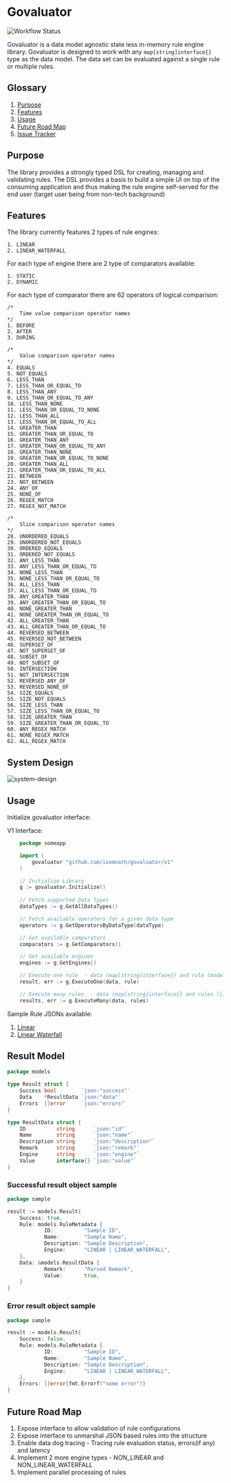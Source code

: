 # Govaluator

![Workflow Status](https://github.com/isomnath/govaluator/actions/workflows/main.yml/badge.svg)


Govaluator is a data model agnostic state less in-memory rule engine library. Govaluator is designed to
work with any ```map[string]interface{}``` type as the data model. The data set can be evaluated against
a single rule or multiple rules.

## Glossary

1. [Purpose](#purpose)
2. [Features](#features)
3. [Usage](#usage)
4. [Future Road Map](#future-road-map)
5. [Issue Tracker](https://github.com/isomnath/govaluator/issues)

## Purpose

The library provides a strongly typed DSL for creating, managing and validating rules. The DSL provides
a basis to build a simple UI on top of the consuming application and thus making the rule engine 
self-served for the end user (target user being from non-tech background)

## Features

The library currently features 2 types of rule engines:
```
1. LINEAR
2. LINEAR_WATERFALL
```

For each type of engine there are 2 type of comparators available:
```
1. STATIC
2. DYNAMIC
```

For each type of comparator there are 62 operators of logical comparison:
```
/*
	Time value comparison operator names
*/
1. BEFORE
2. AFTER
3. DURING

/*
	Value comparison operator names
*/
4. EQUALS
5. NOT_EQUALS
6. LESS_THAN
7. LESS_THAN_OR_EQUAL_TO
8. LESS_THAN_ANY
9. LESS_THAN_OR_EQUAL_TO_ANY
10. LESS_THAN_NONE
11. LESS_THAN_OR_EQUAL_TO_NONE
12. LESS_THAN_ALL
13. LESS_THAN_OR_EQUAL_TO_ALL
14. GREATER_THAN
15. GREATER_THAN_OR_EQUAL_TO
16. GREATER_THAN_ANY
17. GREATER_THAN_OR_EQUAL_TO_ANY
18. GREATER_THAN_NONE
19. GREATER_THAN_OR_EQUAL_TO_NONE
20. GREATER_THAN_ALL
21. GREATER_THAN_OR_EQUAL_TO_ALL
22. BETWEEN
23. NOT_BETWEEN
24. ANY_OF
25. NONE_OF
26. REGEX_MATCH
27. REGEX_NOT_MATCH

/*
	Slice comparison operator names
*/
28. UNORDERED_EQUALS
29. UNORDERED_NOT_EQUALS
30. ORDERED_EQUALS
31. ORDERED_NOT_EQUALS
32. ANY_LESS_THAN
33. ANY_LESS_THAN_OR_EQUAL_TO
34. NONE_LESS_THAN
35. NONE_LESS_THAN_OR_EQUAL_TO
36. ALL_LESS_THAN
37. ALL_LESS_THAN_OR_EQUAL_TO
38. ANY_GREATER_THAN
39. ANY_GREATER_THAN_OR_EQUAL_TO
40. NONE_GREATER_THAN
41. NONE_GREATER_THAN_OR_EQUAL_TO
42. ALL_GREATER_THAN
43. ALL_GREATER_THAN_OR_EQUAL_TO
44. REVERSED_BETWEEN
45. REVERSED_NOT_BETWEEN
46. SUPERSET_OF
47. NOT_SUPERSET_OF
48. SUBSET_OF
49. NOT_SUBSET_OF
50. INTERSECTION
51. NOT_INTERSECTION
52. REVERSED_ANY_OF
53. REVERSED_NONE_OF
54. SIZE_EQUALS
55. SIZE_NOT_EQUALS
56. SIZE_LESS_THAN
57. SIZE_LESS_THAN_OR_EQUAL_TO
58. SIZE_GREATER_THAN
59. SIZE_GREATER_THAN_OR_EQUAL_TO
60. ANY_REGEX_MATCH
61. NONE_REGEX_MATCH
62. ALL_REGEX_MATCH
```

## System Design

![system-design](docs/system_design.png)

## Usage

Initialize govaluator interface:

V1 Interface:

```go
    package someapp

    import (
    	govaluator "github.com/isomnath/govaluator/v1"
    )

    // Initialize Library
    g := govaluator.Initialize()
    
    // Fetch supported Data Types
    dataTypes := g.GetAllDataTypes()

    // Fetch available operators for a given data type 
    operators := g.GetOperatorsByDataType(dataType)

    // Get available comparators 
    comparators := g.GetComparators()

    // Get available engines 
    engines := g.GetEngines()

    // Execute one rule  - data (map[string]interface{} and rule (models.Rule{})
    result, err := g.ExecuteOne(data, rule)

    // Execute many rules  - data (map[string]interface{} and rules ([]models.Rule{})
    results, err := g.ExecuteMany(data, rules)
```

Sample Rule JSONs available:
1. [Linear](docs/rule_samples/linear.json)
2. [Linear Waterfall](docs/rule_samples/linear_waterfall.json)

## Result Model
```go
package models

type Result struct {
	Success bool        `json:"success"`
	Data    *ResultData `json:"data"`
	Errors  []error     `json:"errors"`
}

type ResultData struct {
	ID          string      `json:"id"`
	Name        string      `json:"name"`
	Description string      `json:"description"`
	Remark      string      `json:"remark"`
	Engine      string      `json:"engine"`
	Value       interface{} `json:"value"`
}
```

### Successful result object sample
```go
package sample

result := models.Result{
	Success: true,
	Rule: models.RuleMetadata {
            ID:          "Sample ID",
            Name:        "Sample Name",
            Description: "Sample Description",
            Engine:      "LINEAR | LINEAR_WATERFALL",
	},
	Data: &models.ResultData {
            Remark:      "Parsed Remark",
            Value:       true,	
    }
}
```

### Error result object sample
```go
package sample

result := models.Result{
	Success: false,
	Rule: models.RuleMetadata {
            ID:          "Sample ID",
            Name:        "Sample Name",
            Description: "Sample Description",
            Engine:      "LINEAR | LINEAR_WATERFALL",
	},
	Errors: []error{fmt.Errorf("some error")}
}
```

## Future Road Map

1. Expose interface to allow validation of rule configurations
2. Expose interface to unmarshal JSON based rules into the structure
3. Enable data dog tracing - Tracing rule evaluation status, errors(if any) and latency
4. Implement 2 more engine types - NON_LINEAR and NON_LINEAR_WATERFALL
5. Implement parallel processing of rules


